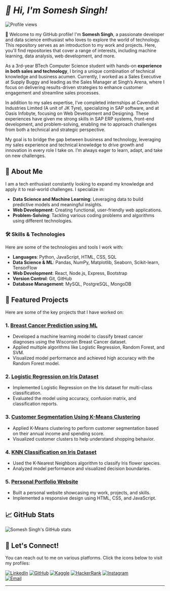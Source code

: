 
 # *👋 Hi, I'm Somesh Singh!* 

![Profile views](https://komarev.com/ghpvc/?username=someshsingh-7251)

👋 Welcome to my GitHub profile! I'm **Somesh Singh**, a passionate developer and data science enthusiast who loves to explore the world of technology. This repository serves as an introduction to my work and projects. Here, you'll find repositories that cover a range of interests, including machine learning, data analysis, web development, and more.

As a 3rd-year BTech Computer Science student with hands-on **experience in both sales and technology**, I bring a unique combination of technical knowledge and business acumen. Currently, I  worked as a Sales Executive at Supply Buggy and leading as the Sales Manager at Singh’s Arena, where I focus on delivering results-driven strategies to enhance customer engagement and streamline sales processes.

In addition to my sales expertise, I’ve completed internships at Cavendish Industries Limited (A unit of JK Tyre), specializing in SAP software, and at Oasis Infobyte, focusing on Web Development and Designing. These experiences have given me strong skills in SAP ERP systems, front-end development, and problem-solving, enabling me to approach challenges from both a technical and strategic perspective.

My goal is to bridge the gap between business and technology, leveraging my sales experience and technical knowledge to drive growth and innovation in every role I take on. I’m always eager to learn, adapt, and take on new challenges.


## 🚀 About Me

I am a tech enthusiast constantly looking to expand my knowledge and apply it to real-world challenges. I specialize in:
- **Data Science and Machine Learning**: Leveraging data to build predictive models and meaningful insights.
- **Web Development**: Creating functional, user-friendly web applications.
- **Problem-Solving**: Tackling various coding problems and algorithms using different technologies.

### 🛠️ Skills & Technologies
Here are some of the technologies and tools I work with:
- **Languages**: Python, JavaScript, HTML, CSS, SQL
- **Data Science & ML**: Pandas, NumPy, Matplotlib, Seaborn, Scikit-learn, TensorFlow
- **Web Development**: React, Node.js, Express, Bootstrap
- **Version Control**: Git, GitHub
- **Database Management**: MySQL, PostgreSQL, MongoDB

## 📂 Featured Projects

Here are some of the key projects that I have worked on:

### 1. [Breast Cancer Prediction using ML](https://github.com/someshsingh-7251/Breast-Cancer)
- Developed a machine learning model to classify breast cancer diagnoses using the Wisconsin Breast Cancer dataset.
- Applied multiple algorithms like Logistic Regression, Random Forest, and SVM.
- Visualized model performance and achieved high accuracy with the Random Forest model.

### 2. [Logistic Regression on Iris Dataset](https://github.com/someshsingh-7251/Logistic-Regression-on-Iris-Dataset)
- Implemented Logistic Regression on the Iris dataset for multi-class classification.
- Evaluated the model using accuracy, confusion matrix, and classification reports.

### 3. [Customer Segmentation Using K-Means Clustering](https://github.com/someshsingh-7251/Coustomer-Mall-Data-Set-)
- Applied K-Means clustering to perform customer segmentation based on their annual income and spending score.
- Visualized customer clusters to help understand shopping behavior.

### 4. [KNN Classification on Iris Dataset](https://github.com/someshsingh-7251/KNN-Clustering-on-the-Iris-Dataset)
- Used the K-Nearest Neighbors algorithm to classify Iris flower species.
- Analyzed model performance and visualized decision boundaries.

### 5. [Personal Portfolio Website](https://github.com/someshsingh-7251/My-profile-Card)
- Built a personal website showcasing my work, projects, and skills.
- Implemented a responsive design using HTML, CSS, and JavaScript.

## 📈 GitHub Stats

![Somesh Singh's GitHub stats](https://github-readme-stats.vercel.app/api?username=someshsingh-7251&show_icons=true&theme=radical)


## 🤝 Let's Connect!

You can reach out to me on various platforms. Click the icons below to visit my profiles:

[![LinkedIn](https://img.shields.io/badge/LinkedIn-0A66C2?style=for-the-badge&logo=linkedin&logoColor=white)](https://www.linkedin.com/in/somesh-singh-2aa796229/) 
[![GitHub](https://img.shields.io/badge/GitHub-181717?style=for-the-badge&logo=github&logoColor=white)](https://github.com/someshsingh-7251) 
[![Kaggle](https://img.shields.io/badge/Kaggle-20BEFF?style=for-the-badge&logo=kaggle&logoColor=white)](https://www.kaggle.com/someshsingh7251) 
[![HackerRank](https://img.shields.io/badge/HackerRank-2EC866?style=for-the-badge&logo=hackerrank&logoColor=white)](https://www.hackerrank.com/profile/somesh572000) 
[![Instagram](https://img.shields.io/badge/Instagram-E4405F?style=for-the-badge&logo=instagram&logoColor=white)](https://www.instagram.com/officialsomeshchinkusingh?igsh=MWsxY2N6Y2tpbjA5bQ==)  
[![Email](https://img.shields.io/badge/Email-D14836?style=for-the-badge&logo=gmail&logoColor=white)](mailto:somesh572000@gmail.com)


---
